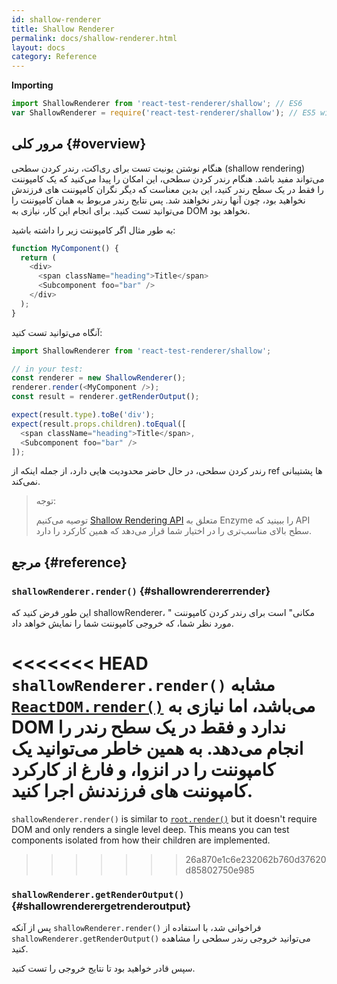 ```yaml
---
id: shallow-renderer
title: Shallow Renderer
permalink: docs/shallow-renderer.html
layout: docs
category: Reference
---
```


**Importing**

```javascript
import ShallowRenderer from 'react-test-renderer/shallow'; // ES6
var ShallowRenderer = require('react-test-renderer/shallow'); // ES5 with npm
```

## مرور کلی {#overview}

هنگام نوشتن یونیت تست برای ری‌اکت، رندر کردن سطحی (shallow rendering) می‌تواند مفید باشد. هنگام رندر کردن سطحی، این امکان را پیدا می‌کنید که یک کامپوننت را فقط در یک سطح رندر کنید، این بدین معناست که دیگر نگران کامپوننت های فرزندش نخواهید بود، چون آنها رندر نخواهند شد. پس نتایج رندر مربوط به همان کامپوننت را می‌توانید تست کنید. برای انجام این کار، نیازی به DOM نخواهد بود.

به طور مثال اگر کامپوننت زیر را داشته باشید:

```javascript
function MyComponent() {
  return (
    <div>
      <span className="heading">Title</span>
      <Subcomponent foo="bar" />
    </div>
  );
}
```

آنگاه می‌توانید تست کنید:

```javascript
import ShallowRenderer from 'react-test-renderer/shallow';

// in your test:
const renderer = new ShallowRenderer();
renderer.render(<MyComponent />);
const result = renderer.getRenderOutput();

expect(result.type).toBe('div');
expect(result.props.children).toEqual([
  <span className="heading">Title</span>,
  <Subcomponent foo="bar" />
]);
```

رندر کردن سطحی، در حال حاضر محدودیت هایی دارد، از جمله اینکه از ref ها پشتیبانی نمی‌کند.

> توجه:
>
> توصیه می‌کنیم [Shallow Rendering API](https://airbnb.io/enzyme/docs/api/shallow.html) متعلق به Enzyme را ببینید که API سطح بالای مناسب‌تری را در اختیار شما قرار می‌دهد که همین کارکرد را دارد. 

## مرجع {#reference}

### `shallowRenderer.render()` {#shallowrendererrender}

این طور فرض کنید که shallowRenderer، " مکانی"  است برای رندر کردن کامپوننت مورد نظر شما، که خروجی کامپوننت شما را نمایش خواهد داد.

<<<<<<< HEAD
`shallowRenderer.render()` مشابه [`ReactDOM.render()`](/docs/react-dom.html#render) می‌باشد، اما نیازی به DOM  ندارد و فقط در یک سطح رندر را انجام می‌دهد. به همین خاطر می‌توانید یک کامپوننت را در انزوا، و فارغ از کارکرد کامپوننت های فرزندنش اجرا کنید.
=======
`shallowRenderer.render()` is similar to [`root.render()`](/docs/react-dom-client.html#createroot) but it doesn't require DOM and only renders a single level deep. This means you can test components isolated from how their children are implemented.
>>>>>>> 26a870e1c6e232062b760d37620d85802750e985

### `shallowRenderer.getRenderOutput()` {#shallowrenderergetrenderoutput}

پس از آنکه `shallowRenderer.render()` فراخوانی شد، با استفاده از `shallowRenderer.getRenderOutput()` می‌توانید خروجی رندر سطحی را مشاهده کنید.

سپس قادر خواهید بود تا نتایج خروجی را تست کنید.
